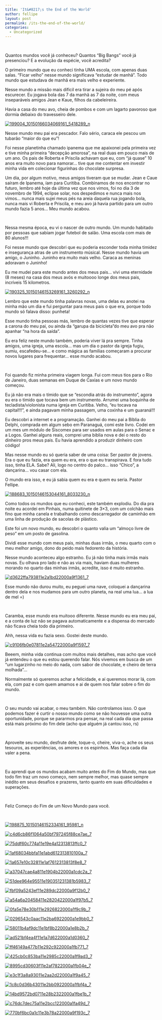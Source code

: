 ```yaml
---
title: 'It&#8217;s the End of the World'
author: fellipe
layout: post
permalink: /its-the-end-of-the-world/
categories:
  - Uncategorized
---
```

<center>
</center>&nbsp;

Quantos mundos você já conheceu? Quantos &#8220;Big Bangs&#8221; você já presenciou? E a evolução da espécie, você acredita?

O primeiro mundo que eu conheci tinha UMA escola, com apenas duas salas. &#8220;Ficar velho&#8221; nesse mundo significava &#8220;estudar de manhã&#8221;. Todo mundo que estudava de manhã era mais velho e experiente.

Nesse mundo a missão mais dificil era tirar a sujeira do meu pé após escurecer. Eu jogava bola das 7 da manhã as 7 da noite, com meus inseparáveis amigos Jean e Kaue, filhos da cabeleireira.

Havia a casa do meu avo, cheia de pombos e com um lagarto pavoroso que dormia debaixo do travesseiro dele.

[<img alt="199004_10150166034069161_5418289_n" src="/img/posts/2013/10/199004_10150166034069161_5418289_n.jpg"  />][1]

Nesse mundo meu pai era pescador. Falo sério, caraca ele pescou um tubarão &#8220;maior do que eu&#8221;!

Foi nesse planetinha chamado ipanema que me apaixonei pela primeira vez e tive minha primeira &#8220;decepção amorosa&#8221;, na real duas em pouco mais de um ano. Os pais de Roberta e Priscila achavam que eu, com &#8220;já quase&#8221; 10 anos era muito novo para namorar&#8230; tive que me contentar em investir minha vida em colecionar figurinhas do chocolate surpresa.

Um dia, por algum motivo, meus amigos tiveram que se mudar. Jean e Caue saíram de Ipanema, íam para Curitiba. Combinamos de nos encontrar no futuro, lembro até hoje da última vez que nos vimos, foi no dia 3 de novembro de 1994, eclipse solar, nos despedimos e nunca mais nos vimos&#8230; nunca mais sujei meus pés na areia daquela rua jogando bola, nunca mais vi Roberta e Priscila, e meu avo já havia partido para um outro mundo fazia 5 anos&#8230; Meu mundo acabou.

&nbsp;

Nessa mesma época, eu vi o nascer de outro mundo. Um mundo habitado por pessoas que sabiam jogar futebol de salão. Uma escola com mais de 80 alunos!!!

Foi nesse mundo que descobri que eu poderia esconder toda minha timidez e insegurança atras de um instrumento músical. Nesse mundo havia um amigo, o Juninho. Juninho era muito mais velho. Caraca as meninas adoravam o Juninho!

Eu me mudei para este mundo antes dos meus pais&#8230; vivi uma eternidade (8 meses) na casa dos meus avós e muitoooo longe dos meus pais, incríveis 15 kilometros.

[<img alt="190325_10150146153269161_3260292_n" src="/img/posts/2013/10/190325_10150146153269161_3260292_n.jpg"  />][2]

Lembro que este mundo tinha palavras novas, uma delas eu anotei na minha mão um dia e fui perguntar para meus pais o que era, porque todo mundo só falava disso: punheta!

Esse mundo tinha pessoas más, lembro de quantas vezes tive que esperar a carona do meu pai, ou ainda da &#8220;garupa da bicicleta&#8221;do meu avo pra não apanhar &#8220;na hora da saída&#8221;.

Eu era feliz neste mundo também, poderia viver lá pra sempre. Tinha amigos, uma igreja, uma escola&#8230; mas um dia o pastor da igreja fugiu, sumiu, escafedeu-se&#8230; e como mágica as familias começaram a procurar novos lugares para frequentar&#8230; esse mundo acabou.

&nbsp;

Foi quando fiz minha primeira viagem longa. Fui com meus tios para o Rio de Janeiro, duas semanas em Duque de Caxias e um novo mundo começou.

Eu já não era mais o tímido que se &#8220;escondia atrás do instrumento&#8221;, agora eu era o timido que tocava bem um instrumento. Arrumei uma boquinha de tecladista/violonista numa igreja em Curitiba. Velho, &#8220;eu tocava na capital!!!&#8221;, e ainda pagavam minha passagem, uma coxinha e um guaraná!!!

Eu descobri a internet e a programação. Ganhei do meu pai a Bíblia do Delphi, comprada em algum sebo em Paranaguá, comi este livro. Codei em um mes um módulo de Siscomex para ser usados em aulas para o Senac e a Logos. Ganhei alguns reais, comprei uma biblia nova e dei o resto do dinheiro pros meus pais. Eu havia aprendido a produzir dinheiro com código!

Mas nesse mundo eu só queria saber de uma coisa: Ser pastor de jovens. Era o que eu fazia, era quem eu era, era o que eu transpirava. E fora tudo isso, tinha ELA. Sabe? Ali, logo no centro do palco&#8230; isso &#8220;Chico&#8221;, a dançarina&#8230; vou casar com ela.

O mundo era isso, e eu já sabia quem eu era e quem eu seria. Pastor Fellipe.

[<img alt="188683_10150146153044161_8033230_n" src="/img/posts/2013/10/188683_10150146153044161_8033230_n.jpg"  />][3]

Como todos os mundos que eu conheci, este também explodiu. Do dia pra noite eu acordei em Pinhais, numa quitinete de 3&#215;3, com um colchão mais fino que minha canela e trabalhando como descarregador de caminhão em uma linha de produção de sacolas de plástico.

Este foi um novo mundo, eu descobri o quanto valia um &#8220;almoço livre de peso&#8221; em um posto de gasolina.

Dividi esse mundo com meus pais, minhas duas irmãs, o meu quarto com o meu melhor amigo, dono do peido mais fedorento da história.

Nesse mundo aconteceu algo estranho. Eu já não tinha mais irmãs mais novas. Eu olhava pro lado e não as via mais, haviam duas mulheres morando no quarto das minhas irmãs, acredite, isso é muito estranho.

[<img alt="d3622ffa793811e2a1bd22000a9f1361_7" src="/img/posts/2013/10/d3622ffa793811e2a1bd22000a9f1361_7.jpg"  />][4]

Esse mundo não durou muito, eu peguei uma nave, coloquei a dançarina dentro dela e nos mudamos para um outro planeta, na real uma lua&#8230; a lua de mel =)

&nbsp;

Caramba, esse mundo era muitooo diferente. Nesse mundo eu era meu pai, e a conta de luz não se pagava automaticamente e a dispensa do mercado não ficava cheia todo dia primeiro.

Ahh, nessa vida eu fazia sexo. Gostei deste mundo.

[<img alt="c9106fb0e07811e2a54722000a9f1597_7" src="/img/posts/2013/10/c9106fb0e07811e2a54722000a9f1597_7.jpg"  />][6]

Beeem, minha vida continua com muitos mais detalhes, mas acho que você já entendeu o que eu estou querendo falar. Nós vivemos em busca de um &#8220;um lugarzinho no meio do nada, com sabor de chocolate, e cheiro de terra molhada&#8221;&#8230;

Normalmente só queremos achar a felicidade, e aí queremos morar lá, com ela, com paz e com quem amamos e ai de quem nos falar sobre o fim do mundo.

&nbsp;

O seu mundo vai acabar, o meu também. Não controlamos isso. O que podemos fazer é curtir o nosso mundo como se não houvesse uma outra oportunidade, porque se pararmos pra pensar, na real cada dia que passa está mais próximo do fim dele (acho que alguém já cantou isso, rs)

&nbsp;

Aproveite seu mundo, desfrute dele, toque-o, cheire, viva-o, ache os seus tesouros, as experiências, os amores e os espinhos. Mas faça cada dia valer a pena.

&nbsp;

Eu aprendi que os mundos acabam muito antes do Fim do Mundo, mas que todo fim traz um novo começo, nem sempre melhor, mas quase sempre inédito em seus desafios e prazeres, tanto quanto em suas dificuldades e superações.

&nbsp;

Feliz Começo do Fim de um Novo Mundo para você.

&nbsp;

[<img alt="198875_10150146152334161_95981_n" src="/img/posts/2013/10/198875_10150146152334161_95981_n.jpg"  />][7]

[<img alt="c4d6cb86f1064a50bf797245f88ce7ae_7" src="/img/posts/2013/10/c4d6cb86f1064a50bf797245f88ce7ae_7.jpg"  />][8]

[<img alt="75ddf60c774a11e19e4a12313813ffc0_7" src="/img/posts/2013/10/75ddf60c774a11e19e4a12313813ffc0_7.jpg"  />][9]

[<img alt="1af68034bbfa11e1abd612313810100a_7" src="/img/posts/2013/10/1af68034bbfa11e1abd612313810100a_7.jpg"  />][10]

[<img alt="1a657e10c32811e1af7612313813f8e8_7" src="/img/posts/2013/10/1a657e10c32811e1af7612313813f8e8_7.jpg"  />][11]

[<img alt="a37047cae4a811e1904b22000a1cdc2a_7" src="/img/posts/2013/10/a37047cae4a811e1904b22000a1cdc2a_7.jpg"  />][12]

[<img alt="51dee964e95511e190351231381b5983_7" src="/img/posts/2013/10/51dee964e95511e190351231381b5983_7.jpg"  />][13]

[<img alt="fbf09a5243ef11e289dc22000a9f12b0_7" src="/img/posts/2013/10/fbf09a5243ef11e289dc22000a9f12b0_7.jpg"  />][14]

[<img alt="a54a6a20458411e2820422000a1f97b5_7" src="/img/posts/2013/10/a54a6a20458411e2820422000a1f97b5_7.jpg"  />][15]

[<img alt="0fa5e78e30b111e2926822000a1f9c9b_7" src="/img/posts/2013/10/0fa5e78e30b111e2926822000a1f9c9b_7.jpg"  />][16]

[<img alt="0296543c0aac11e2ba6922000a1e9bb0_7" src="/img/posts/2013/10/0296543c0aac11e2ba6922000a1e9bb0_7.jpg"  />][17]

[<img alt="58011b4af9dc11e1bf8b22000a1e8b2b_7" src="/img/posts/2013/10/58011b4af9dc11e1bf8b22000a1e8b2b_7.jpg"  />][18]

[<img alt="ad521bf4ea4f11e1a7d622000a1d0360_7" src="/img/posts/2013/10/ad521bf4ea4f11e1a7d622000a1d0360_7.jpg"  />][19]

[<img alt="ff46149a477b11e292c922000a1fb771_7" src="/img/posts/2013/10/ff46149a477b11e292c922000a1fb771_7.jpg"  />][20]

[<img alt="425cb0c853ba11e2985c22000a1f9ad3_7" src="/img/posts/2013/10/425cb0c853ba11e2985c22000a1f9ad3_7.jpg"  />][21]

[<img alt="8995cd30603f11e2af7822000a1fb04e_7" src="/img/posts/2013/10/8995cd30603f11e2af7822000a1fb04e_7.jpg"  />][22]

[<img alt="e3c1f3a8a93011e2aa2d22000a1f9a45_7" src="/img/posts/2013/10/e3c1f3a8a93011e2aa2d22000a1f9a45_7.jpg"  />][23]

[<img alt="1c8c0d36b43011e2bb0922000a1fbf4a_7" src="/img/posts/2013/10/1c8c0d36b43011e2bb0922000a1fbf4a_7.jpg"  />][24]

[<img alt="14bd9572bd0711e28b2322000a1fbe1b_7" src="/img/posts/2013/10/14bd9572bd0711e28b2322000a1fbe1b_7.jpg"  />][25]

[<img alt="c76dc7dec75a11e2bcc122000a1fa49d_7" src="/img/posts/2013/10/c76dc7dec75a11e2bcc122000a1fa49d_7.jpg"  />][26]

[<img alt="770bf6bc0a1c11e3b78a22000a9f193c_7" src="/img/posts/2013/10/770bf6bc0a1c11e3b78a22000a9f193c_7.jpg"  />][29]

 [1]: /img/posts/2013/10/199004_10150166034069161_5418289_n.jpg
 [2]: /img/posts/2013/10/190325_10150146153269161_3260292_n.jpg
 [3]: /img/posts/2013/10/188683_10150146153044161_8033230_n.jpg
 [4]: /img/posts/2013/10/d3622ffa793811e2a1bd22000a9f1361_7.jpg
 [5]: /img/posts/2013/10/a4174d30d3b911e298a922000a1faffb_.jpg
 [6]: /img/posts/2013/10/c9106fb0e07811e2a54722000a9f1597_7.jpg
 [7]: /img/posts/2013/10/198875_10150146152334161_95981_n.jpg
 [8]: /img/posts/2013/10/c4d6cb86f1064a50bf797245f88ce7ae_7.jpg
 [9]: /img/posts/2013/10/75ddf60c774a11e19e4a12313813ffc0_7.jpg
 [10]: /img/posts/2013/10/1af68034bbfa11e1abd612313810100a_7.jpg
 [11]: /img/posts/2013/10/1a657e10c32811e1af7612313813f8e8_7.jpg
 [12]: /img/posts/2013/10/a37047cae4a811e1904b22000a1cdc2a_7.jpg
 [13]: /img/posts/2013/10/51dee964e95511e190351231381b5983_7.jpg
 [14]: /img/posts/2013/10/fbf09a5243ef11e289dc22000a9f12b0_7.jpg
 [15]: /img/posts/2013/10/a54a6a20458411e2820422000a1f97b5_7.jpg
 [16]: /img/posts/2013/10/0fa5e78e30b111e2926822000a1f9c9b_7.jpg
 [17]: /img/posts/2013/10/0296543c0aac11e2ba6922000a1e9bb0_7.jpg
 [18]: /img/posts/2013/10/58011b4af9dc11e1bf8b22000a1e8b2b_7.jpg
 [19]: /img/posts/2013/10/ad521bf4ea4f11e1a7d622000a1d0360_7.jpg
 [20]: /img/posts/2013/10/ff46149a477b11e292c922000a1fb771_7.jpg
 [21]: /img/posts/2013/10/425cb0c853ba11e2985c22000a1f9ad3_7.jpg
 [22]: /img/posts/2013/10/8995cd30603f11e2af7822000a1fb04e_7.jpg
 [23]: /img/posts/2013/10/e3c1f3a8a93011e2aa2d22000a1f9a45_7.jpg
 [24]: /img/posts/2013/10/1c8c0d36b43011e2bb0922000a1fbf4a_7.jpg
 [25]: /img/posts/2013/10/14bd9572bd0711e28b2322000a1fbe1b_7.jpg
 [26]: /img/posts/2013/10/c76dc7dec75a11e2bcc122000a1fa49d_7.jpg
 [27]: /img/posts/2013/10/c25e6aec1dcb11e3939b22000a9f3cc5_7.jpg
 [28]: /img/posts/2013/10/c8b5742eec3611e29df022000a1fb07c_7.jpg
 [29]: /img/posts/2013/10/770bf6bc0a1c11e3b78a22000a9f193c_7.jpg
